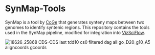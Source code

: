 # SynMap-Tools

SynMap is a tool by [CoGe](https://genomevolution.org/coge/) that generates synteny maps between two genomes to identify syntenic regions. This repository contains the tools used in the SynMap pipeline, modified for integration into [VizSciFlow](https://vizsciflow.usask.ca/).

![18626_25868 CDS-CDS last tdd10 cs0 filtered dag all go_D20_g10_A5 aligncoords gcoords](https://user-images.githubusercontent.com/115325256/212803944-ec816b14-d074-4910-bc6a-e31fa6a34019.svg)


